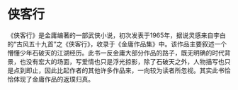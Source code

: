 # 侠客行

《侠客行》是金庸编著的一部武侠小说，初次发表于1965年，据说灵感来自李白的“古风五十九首”之《侠客行》，收录于《金庸作品集》中。该作品主要叙述一个懵懂少年石破天的江湖经历。此书一反金庸大部分作品的路子，既无明确的时代背景，也没有宏大的场面，写爱情也只是浮光掠影，除了石破天之外，人物描写也只是点到即止，因此比起作者的其他许多作品来，一向较为读者所忽视。其实此书恰恰体现了金庸作品的返璞归真。